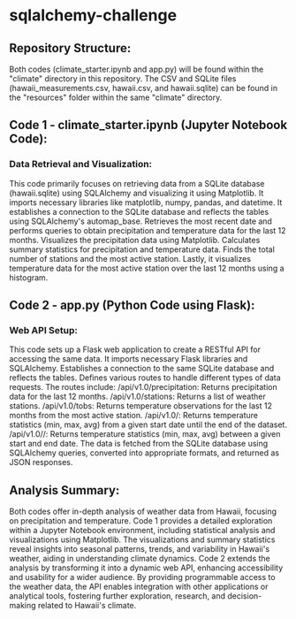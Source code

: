 # sqlalchemy-challenge

## Repository Structure:
Both codes (climate_starter.ipynb and app.py) will be found within the "climate" directory in this repository.
The CSV and SQLite files (hawaii_measurements.csv, hawaii.csv, and hawaii.sqlite) can be found in the "resources" folder within the same "climate" directory.

## Code 1 - climate_starter.ipynb (Jupyter Notebook Code):
### Data Retrieval and Visualization:
This code primarily focuses on retrieving data from a SQLite database (hawaii.sqlite) using SQLAlchemy and visualizing it using Matplotlib.
It imports necessary libraries like matplotlib, numpy, pandas, and datetime.
It establishes a connection to the SQLite database and reflects the tables using SQLAlchemy's automap_base.
Retrieves the most recent date and performs queries to obtain precipitation and temperature data for the last 12 months.
Visualizes the precipitation data using Matplotlib.
Calculates summary statistics for precipitation and temperature data.
Finds the total number of stations and the most active station.
Lastly, it visualizes temperature data for the most active station over the last 12 months using a histogram.

## Code 2 - app.py (Python Code using Flask):
### Web API Setup:
This code sets up a Flask web application to create a RESTful API for accessing the same data.
It imports necessary Flask libraries and SQLAlchemy.
Establishes a connection to the same SQLite database and reflects the tables.
Defines various routes to handle different types of data requests.
The routes include:
/api/v1.0/precipitation: Returns precipitation data for the last 12 months.
/api/v1.0/stations: Returns a list of weather stations.
/api/v1.0/tobs: Returns temperature observations for the last 12 months from the most active station.
/api/v1.0/<start>: Returns temperature statistics (min, max, avg) from a given start date until the end of the dataset.
/api/v1.0/<start>/<end>: Returns temperature statistics (min, max, avg) between a given start and end date.
The data is fetched from the SQLite database using SQLAlchemy queries, converted into appropriate formats, and returned as JSON responses.

## Analysis Summary:
Both codes offer in-depth analysis of weather data from Hawaii, focusing on precipitation and temperature.
Code 1 provides a detailed exploration within a Jupyter Notebook environment, including statistical analysis and visualizations using Matplotlib.
The visualizations and summary statistics reveal insights into seasonal patterns, trends, and variability in Hawaii's weather, aiding in understanding climate dynamics.
Code 2 extends the analysis by transforming it into a dynamic web API, enhancing accessibility and usability for a wider audience.
By providing programmable access to the weather data, the API enables integration with other applications or analytical tools, fostering further exploration, research, and decision-making related to Hawaii's climate.



